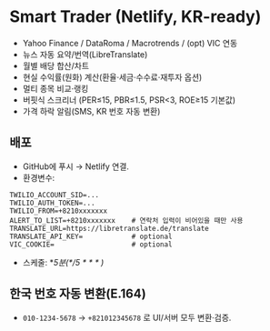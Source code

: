 
# Smart Trader (Netlify, KR-ready)

- Yahoo Finance / DataRoma / Macrotrends / (opt) VIC 연동
- 뉴스 자동 요약/번역(LibreTranslate)
- 월별 배당 합산/차트
- 현실 수익률(원화) 계산(환율·세금·수수료·재투자 옵션)
- 멀티 종목 비교·랭킹
- 버핏식 스크리너 (PER≤15, PBR≤1.5, PSR<3, ROE≥15 기본값)
- 가격 하락 알림(SMS, KR 번호 자동 변환)

## 배포
- GitHub에 푸시 → Netlify 연결.
- 환경변수:
```
TWILIO_ACCOUNT_SID=...
TWILIO_AUTH_TOKEN=...
TWILIO_FROM=+8210xxxxxxx
ALERT_TO_LIST=+8210xxxxxxx    # 연락처 입력이 비어있을 때만 사용
TRANSLATE_URL=https://libretranslate.de/translate
TRANSLATE_API_KEY=            # optional
VIC_COOKIE=                   # optional
```
- 스케줄: **5분(*/5 * * * *)**

## 한국 번호 자동 변환(E.164)
- `010-1234-5678` → `+821012345678` 로 UI/서버 모두 변환·검증.

